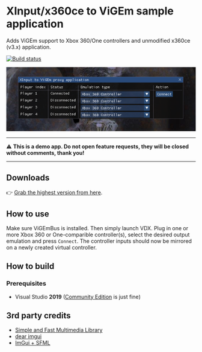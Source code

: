 # XInput/x360ce to ViGEm sample application

Adds ViGEm support to Xbox 360/One controllers and unmodified x360ce (v3.x) application.

[![Build status](https://ci.appveyor.com/api/projects/status/xiyb2nab78uu6fmh?svg=true)](https://ci.appveyor.com/project/nefarius/vdx)

![explorer_fkGCP5FSPx.png](assets/explorer_fkGCP5FSPx.png)

---

⚠️ **This is a demo app. Do not open feature requests, they will be closed without comments, thank you!**

---

## Downloads

👉 [Grab the highest version from here](https://buildbot.vigem.org/builds/VDX/master/).

## How to use

Make sure ViGEmBus is installed. Then simply launch VDX. Plug in one or more Xbox 360 or One-comparible controller(s), select the desired output emulation and press `Connect`. The controller inputs should now be mirrored on a newly created virtual controller.

## How to build

### Prerequisites

- Visual Studio **2019** ([Community Edition](https://www.visualstudio.com/thank-you-downloading-visual-studio/?sku=Community&rel=16) is just fine)

## 3rd party credits

- [Simple and Fast Multimedia Library](https://www.sfml-dev.org/)
- [dear imgui](https://github.com/ocornut/imgui)
- [ImGui + SFML](https://github.com/eliasdaler/imgui-sfml)

